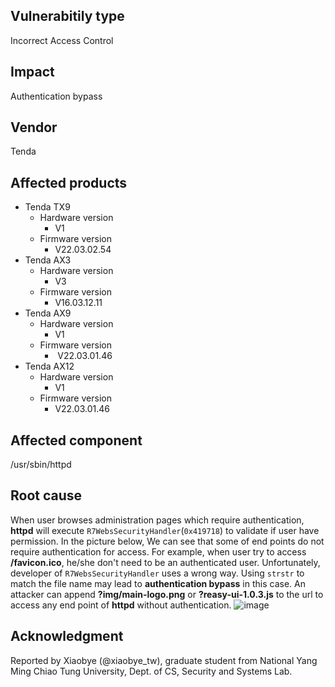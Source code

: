 ## Vulnerabitily type
Incorrect Access Control

## Impact
Authentication bypass

## Vendor
Tenda

## Affected products
- Tenda TX9
	- Hardware version
		- V1
	- Firmware version
		- V22.03.02.54
- Tenda AX3
	- Hardware version
		- V3
	- Firmware version
		- V16.03.12.11
- Tenda AX9
	- Hardware version
		- V1
	- Firmware version
		-  V22.03.01.46
- Tenda AX12
	- Hardware version
		- V1
	- Firmware version
		- V22.03.01.46

## Affected component
/usr/sbin/httpd

## Root cause
When user browses administration pages which require authentication, **httpd** will execute `R7WebsSecurityHandler`(`0x419718`) to validate if user have permission.
In the picture below, We can see that some of end points do not require authentication for access. For example, when user try to access **/favicon.ico**, he/she don't need to be an authenticated user.
Unfortunately, developer of `R7WebsSecurityHandler` uses a wrong way. Using `strstr` to match the file name may lead to **authentication bypass** in this case. 
An attacker can append **?img/main-logo.png** or **?reasy-ui-1.0.3.js** to the url to access any end point of **httpd** without authentication.
![image](https://github.com/xiaobye-ctf/My-CVE/assets/60853091/4aa41726-0188-43a3-a44c-1b9afdf82dbe)

## Acknowledgment
Reported by Xiaobye (@xiaobye_tw), graduate student from National Yang Ming Chiao Tung University, Dept. of CS, Security and Systems Lab.

